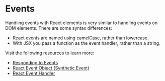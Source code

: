 # Events

Handling events with React elements is very similar to handling events on DOM elements. There are some syntax differences:

- React events are named using camelCase, rather than lowercase.
- With JSX you pass a function as the event handler, rather than a string.

Visit the following resources to learn more:

- [Responding to Events](https://react.dev/learn/responding-to-events)
- [React Event Object (Synthetic Event)](https://react.dev/reference/react-dom/components/common#react-event-object)
- [React Event Handler](https://www.robinwieruch.de/react-event-handler/)
